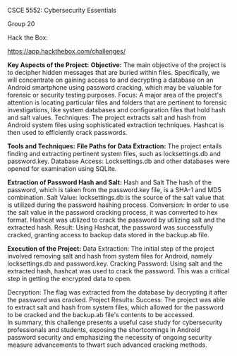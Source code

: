 CSCE 5552: Cybersecurity Essentials 

 Group 20 

 Hack the Box:  

https://app.hackthebox.com/challenges/

**Key Aspects of the Project:**
**Objective:** The main objective of the project is to decipher hidden messages that are buried within files. Specifically, we will concentrate on gaining access to and decrypting a database on an Android smartphone using password cracking, which may be valuable for forensic or security testing purposes.
Focus: A major area of the project's attention is locating particular files and folders that are pertinent to forensic investigations, like system databases and configuration files that hold hash and salt values.
Techniques: The project extracts salt and hash from Android system files using sophisticated extraction techniques. Hashcat is then used to efficiently crack passwords.


**Tools and Techniques:**                                                                                                                                                            **File Paths for Data Extraction:** The project entails finding and extracting pertinent system files, such as locksettings.db and password.key.
Database Access:                                                                                                                                                          Locksettings.db and other databases were opened for examination using SQLite.

**Extraction of Password Hash and Salt:**                                                                                                                              Hash and Salt The hash of the password, which is taken from the password.key file, is a SHA-1 and MD5 combination.
Salt Value:                                                                                                                                                                                 locksettings.db is the source of the salt value that is utilized during the password hashing process.
Conversion:                                                                                                                                                                                                 In order to use the salt value in the password cracking process, it was converted to hex format.
Hashcat was utilized to crack the password by utilizing salt and the extracted hash.
Result:                                                                                                                                                                                             Using Hashcat, the password was successfully cracked, granting access to backup data stored in the backup.ab file.


**Execution of the Project:**                                                                                                                                                           Data Extraction:                                                                                                                                                                                               The initial step of the project involved removing salt and hash from system files for Android, namely locksettings.db and password.key.
Cracking Password:                                                                                                                                                                                  Using salt and the extracted hash, hashcat was used to crack the password. This was a critical step in getting the encrypted data to open.

Decryption:                                                                                                                                                                                                   The flag was extracted from the database by decrypting it after the password was cracked.
Project Results:
Success:                                                                                                                                                                                              The project was able to extract salt and hash from system files, which allowed for the password to be cracked and the backup.ab file's contents to be accessed.                                                                                                                                                              
In summary, this challenge presents a useful case study for cybersecurity professionals and students, exposing the shortcomings in Android password security and emphasizing the necessity of ongoing security measure advancements to thwart such advanced cracking methods.


